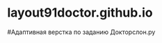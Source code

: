 # layout91doctor.github.io
#Адаптивная верстка по заданию Докторслон.ру
<a href="https://youtu.be/LRPI5RY6fHk" target="_blank"></a>
